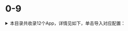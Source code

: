 # 0-9
<details>
<summary>
本目录共收录12个App，详情见如下，单击导入对应配置：
</summary>

- [12306](surge:///install-module?url=https%3A%2F%2Fraw.githubusercontent.com%2FzirawellRule%2FSurge%2FAdblock%2FApp%2F0-9%2F12306%2F12306.sgmodule)
- [21财经](surge:///install-module?url=https%3A%2F%2Fraw.githubusercontent.com%2FzirawellRule%2FSurge%2FAdblock%2FApp%2F0-9%2F21%E8%B4%A2%E7%BB%8F%2F21jingji.sgmodule)
- [233网校](surge:///install-module?url=https%3A%2F%2Fraw.githubusercontent.com%2FzirawellRule%2FSurge%2FAdblock%2FApp%2F0-9%2F233%E7%BD%91%E6%A0%A1%2F233.sgmodule)
- [2345天气王](surge:///install-module?url=https%3A%2F%2Fraw.githubusercontent.com%2FzirawellRule%2FSurge%2FAdblock%2FApp%2F0-9%2F2345%E5%A4%A9%E6%B0%94%E7%8E%8B%2F2345.sgmodule)
- [360儿童卫士](surge:///install-module?url=https%3A%2F%2Fraw.githubusercontent.com%2FzirawellRule%2FSurge%2FAdblock%2FApp%2F0-9%2F360%E5%84%BF%E7%AB%A5%E5%8D%AB%E5%A3%AB%2F360kids.sgmodule)
- [360摄像机](surge:///install-module?url=https%3A%2F%2Fraw.githubusercontent.com%2FzirawellRule%2FSurge%2FAdblock%2FApp%2F0-9%2F360%E6%91%84%E5%83%8F%E6%9C%BA%2F360cam.sgmodule)
- [360智慧生活](surge:///install-module?url=https%3A%2F%2Fraw.githubusercontent.com%2FzirawellRule%2FSurge%2FAdblock%2FApp%2F0-9%2F360%E6%99%BA%E6%85%A7%E7%94%9F%E6%B4%BB%2F360life.sgmodule)
- [36氪](surge:///install-module?url=https%3A%2F%2Fraw.githubusercontent.com%2FzirawellRule%2FSurge%2FAdblock%2FApp%2F0-9%2F36%E6%B0%AA%2F36kr.sgmodule)
- [500px](surge:///install-module?url=https%3A%2F%2Fraw.githubusercontent.com%2FzirawellRule%2FSurge%2FAdblock%2FApp%2F0-9%2F500px%2F500px.sgmodule)
- [51cto](surge:///install-module?url=https%3A%2F%2Fraw.githubusercontent.com%2FzirawellRule%2FSurge%2FAdblock%2FApp%2F0-9%2F51cto%2F51cto.sgmodule)
- [51信用卡管家](surge:///install-module?url=https%3A%2F%2Fraw.githubusercontent.com%2FzirawellRule%2FSurge%2FAdblock%2FApp%2F0-9%2F51%E4%BF%A1%E7%94%A8%E5%8D%A1%E7%AE%A1%E5%AE%B6%2Fu51.sgmodule)
- [58同城](surge:///install-module?url=https%3A%2F%2Fraw.githubusercontent.com%2FzirawellRule%2FSurge%2FAdblock%2FApp%2F0-9%2F58%E5%90%8C%E5%9F%8E%2F58.sgmodule)

</details>